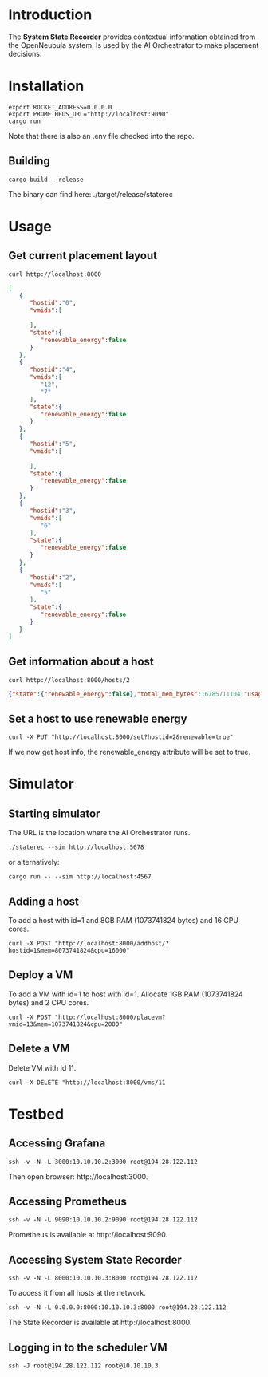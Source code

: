 # Introduction
The **System State Recorder** provides contextual information obtained from the OpenNeubula system. Is used by the AI Orchestrator to make placement decisions. 

# Installation
```console
export ROCKET_ADDRESS=0.0.0.0
export PROMETHEUS_URL="http://localhost:9090"
cargo run
```
Note that there is also an .env file checked into the repo.

## Building
```console
cargo build --release
```
The binary can find here: ./target/release/staterec

# Usage 
## Get current placement layout
```console
curl http://localhost:8000
```
```json
[
   {
      "hostid":"0",
      "vmids":[
         
      ],
      "state":{
         "renewable_energy":false
      }
   },
   {
      "hostid":"4",
      "vmids":[
         "12",
         "7"
      ],
      "state":{
         "renewable_energy":false
      }
   },
   {
      "hostid":"5",
      "vmids":[
         
      ],
      "state":{
         "renewable_energy":false
      }
   },
   {
      "hostid":"3",
      "vmids":[
         "6"
      ],
      "state":{
         "renewable_energy":false
      }
   },
   {
      "hostid":"2",
      "vmids":[
         "5"
      ],
      "state":{
         "renewable_energy":false
      }
   }
]
```

## Get information about a host
```console
curl http://localhost:8000/hosts/2
```
```json
{"state":{"renewable_energy":false},"total_mem_bytes":16785711104,"usage_mem_bytes":805306368,"cpu_total":1600,"cpu_usage":100,"powerstate":2,"vms":"2"}
```

## Set a host to use renewable energy
```console
curl -X PUT "http://localhost:8000/set?hostid=2&renewable=true"
```

If we now get host info, the renewable_energy attribute will be set to true.

# Simulator
## Starting simulator
The URL is the location where the AI Orchestrator runs.
```console
./staterec --sim http://localhost:5678   
```

or alternatively:
```console
cargo run -- --sim http://localhost:4567   
```

## Adding a host
To add a host with id=1 and 8GB RAM (1073741824 bytes) and 16 CPU cores.
```console
curl -X POST "http://localhost:8000/addhost/?hostid=1&mem=8073741824&cpu=16000"
```

## Deploy a VM
To add a VM with id=1 to host with id=1. Allocate 1GB RAM (1073741824 bytes) and 2 CPU cores. 
```console
curl -X POST "http://localhost:8000/placevm?vmid=13&mem=1073741824&cpu=2000"
```

## Delete a VM
Delete VM with id 11.
```console
curl -X DELETE "http://localhost:8000/vms/11
```

# Testbed
## Accessing Grafana
```console
ssh -v -N -L 3000:10.10.10.2:3000 root@194.28.122.112
```

Then open browser: http://localhost:3000.

## Accessing Prometheus
```console
ssh -v -N -L 9090:10.10.10.2:9090 root@194.28.122.112
```

Prometheus is available at http://localhost:9090.

## Accessing System State Recorder
```console
ssh -v -N -L 8000:10.10.10.3:8000 root@194.28.122.112
```

To access it from all hosts at the network.
```console
ssh -v -N -L 0.0.0.0:8000:10.10.10.3:8000 root@194.28.122.112
```

The State Recorder is available at http://localhost:8000.

## Logging in to the scheduler VM
```console
ssh -J root@194.28.122.112 root@10.10.10.3
```
